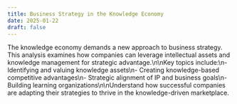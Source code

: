```yaml
---
title: Business Strategy in the Knowledge Economy
date: 2025-01-22
draft: false
---
```


The knowledge economy demands a new approach to business strategy. This analysis examines how companies can leverage intellectual assets and knowledge management for strategic advantage.\n\nKey topics include:\n- Identifying and valuing knowledge assets\n- Creating knowledge-based competitive advantages\n- Strategic alignment of IP and business goals\n- Building learning organizations\n\nUnderstand how successful companies are adapting their strategies to thrive in the knowledge-driven marketplace.
